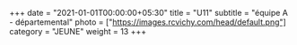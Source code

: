 +++
date = "2021-01-01T00:00:00+05:30"
title = "U11"
subtitle = "équipe A - départemental"
photo = ["https://images.rcvichy.com/head/default.png"]
category = "JEUNE"
weight = 13
+++ 

